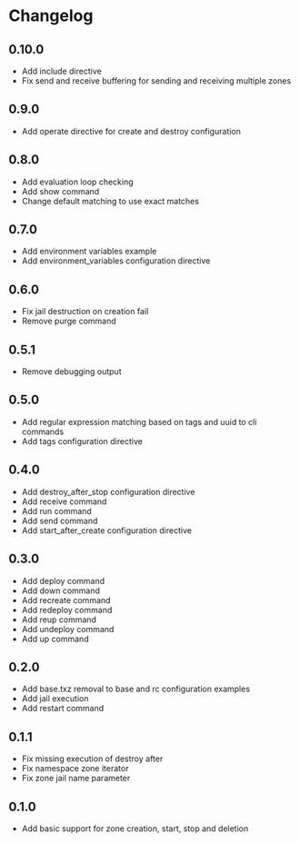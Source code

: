 # Changelog

## 0.10.0
- Add include directive
- Fix send and receive buffering for sending and receiving multiple zones

## 0.9.0
- Add operate directive for create and destroy configuration

## 0.8.0
- Add evaluation loop checking
- Add show command
- Change default matching to use exact matches

## 0.7.0
- Add environment variables example
- Add environment_variables configuration directive

## 0.6.0
- Fix jail destruction on creation fail
- Remove purge command

## 0.5.1
- Remove debugging output

## 0.5.0
- Add regular expression matching based on tags and uuid to cli commands
- Add tags configuration directive

## 0.4.0
- Add destroy_after_stop configuration directive
- Add receive command
- Add run command
- Add send command
- Add start_after_create configuration directive

## 0.3.0
- Add deploy command
- Add down command
- Add recreate command
- Add redeploy command
- Add reup command
- Add undeploy command
- Add up command

## 0.2.0
- Add base.txz removal to base and rc configuration examples
- Add jail execution
- Add restart command

## 0.1.1
- Fix missing execution of destroy after
- Fix namespace zone iterator
- Fix zone jail name parameter

## 0.1.0
- Add basic support for zone creation, start, stop and deletion
